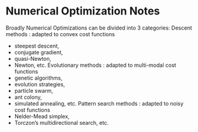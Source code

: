 # Numerical Optimization Notes

Broadly Numerical Optimizations can be divided into 3 categories:
Descent methods : adapted to convex cost functions
- steepest descent, 
- conjugate gradient, 
- quasi-Newton, 
- Newton, etc.
Evolutionary methods : adapted to multi-modal cost functions
- genetic algorithms, 
- evolution strategies, 
- particle swarm, 
- ant colony, 
- simulated annealing, etc.
Pattern search methods : adapted to noisy cost functions
- Nelder-Mead simplex, 
- Torczon’s multidirectional search, etc.
